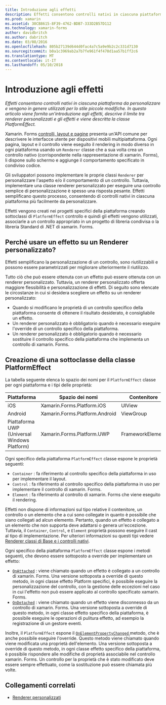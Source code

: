 ```yaml
---
title: Introduzione agli effetti
description: Effetti consentono controlli nativi in ciascuna piattaforma da personalizzare e vengono in genere utilizzati per lo stile piccole modifiche. In questo articolo viene fornita un'introduzione agli effetti, descrive il limite tra renderer personalizzati e gli effetti e viene descritta la classe PlatformEffect.
ms.prod: xamarin
ms.assetid: 30CB8615-8F39-4762-BDB7-333D2B57D112
ms.technology: xamarin-forms
author: davidbritch
ms.author: dabritch
ms.date: 03/08/2016
ms.openlocfilehash: 805b27139d644d0fac4a7c5a9e9b2c2c331d7130
ms.sourcegitcommit: b0a1c3969ab2a7b7fe961f4f470d1aa57b1ff2c6
ms.translationtype: MT
ms.contentlocale: it-IT
ms.lasthandoff: 05/10/2018
---
```

# <a name="introduction-to-effects"></a>Introduzione agli effetti

_Effetti consentono controlli nativi in ciascuna piattaforma da personalizzare e vengono in genere utilizzati per lo stile piccole modifiche. In questo articolo viene fornita un'introduzione agli effetti, descrive il limite tra renderer personalizzati e gli effetti e viene descritta la classe PlatformEffect._

Xamarin. Forms [controlli, layout e pagine](~/xamarin-forms/user-interface/controls/index.md) presenta un'API comune per descrivere le interfacce utente per dispositivi mobili multipiattaforma. Ogni pagina, layout e il controllo viene eseguito il rendering in modo diverso in ogni piattaforma usando un `Renderer` classe che a sua volta crea un controllo nativo (corrispondente nella rappresentazione di xamarin. Forms), li dispone sullo schermo e aggiunge il comportamento specificato in condiviso codice.

Gli sviluppatori possono implementare le proprie classi `Renderer` per personalizzare l'aspetto e/o il comportamento di un controllo. Tuttavia, implementare una classe renderer personalizzato per eseguire una controllo semplice di personalizzazione è spesso una risposta pesante. Effetti semplificano questo processo, consentendo di controlli nativi in ciascuna piattaforma più facilmente da personalizzare.

Effetti vengono creati nei progetti specifici della piattaforma creando sottoclassi di `PlatformEffect` controllo e quindi gli effetti vengono utilizzati, associarle a un controllo appropriato in un progetto di libreria condivisa o la libreria Standard di .NET di xamarin. Forms.

## <a name="why-use-an-effect-over-a-custom-renderer"></a>Perché usare un effetto su un Renderer personalizzato?

Effetti semplificano la personalizzazione di un controllo, sono riutilizzabili e possono essere parametrizzati per migliorare ulteriormente il riutilizzo.

Tutto ciò che può essere ottenuta con un effetto può essere ottenuta con un renderer personalizzato. Tuttavia, un renderer personalizzato offerta maggiore flessibilità e personalizzazione di effetti. Di seguito sono elencate le circostanze in cui si desidera scegliere un effetto su un renderer personalizzato:

- Quando si modificano le proprietà di un controllo specifico della piattaforma consente di ottenere il risultato desiderato, è consigliabile un effetto.
- Un renderer personalizzato è obbligatorio quando è necessario eseguire l'override di un controllo specifico della piattaforma.
- Un renderer personalizzato è obbligatorio quando è necessario sostituire il controllo specifico della piattaforma che implementa un controllo di xamarin. Forms.

## <a name="subclassing-the-platformeffect-class"></a>Creazione di una sottoclasse della classe PlatformEffect

La tabella seguente elenca lo spazio dei nomi per il `PlatformEffect` classe per ogni piattaforma e i tipi delle proprietà:

|Piattaforma|Spazio dei nomi|Contenitore|Control|
|--- |--- |--- |--- |
|iOS|Xamarin.Forms.Platform.iOS|UIView|UIView|
|Android|Xamarin.Forms.Platform.Android|ViewGroup|Visualizza|
|Piattaforma UWP (Universal Windows Platform)|Xamarin.Forms.Platform.UWP|FrameworkElement|FrameworkElement|

Ogni specifico della piattaforma `PlatformEffect` classe espone le proprietà seguenti:

- `Container` : fa riferimento al controllo specifico della piattaforma in uso per implementare il layout.
- `Control` : fa riferimento al controllo specifico della piattaforma in uso per implementare il controllo di xamarin. Forms.
- `Element` : fa riferimento al controllo di xamarin. Forms che viene eseguito il rendering.

Effetti non dispone di informazioni sul tipo relative il contenitore, un controllo o un elemento che a cui sono collegate in quanto è possibile che siano collegati ad alcun elemento. Pertanto, quando un effetto è collegato a un elemento che non supporta deve adattarsi o genera un'eccezione. Tuttavia, il `Container`, `Control`, e `Element` proprietà possono eseguire il cast al tipo di implementazione. Per ulteriori informazioni su questi tipi vedere [Renderer classi di Base e i controlli nativi](~/xamarin-forms/app-fundamentals/custom-renderer/renderers.md).

Ogni specifico della piattaforma `PlatformEffect` classe espone i metodi seguenti, che devono essere sottoposto a override per implementare un effetto:

- [`OnAttached`](https://developer.xamarin.com/api/member/Xamarin.Forms.Effect.OnAttached()/) : viene chiamato quando un effetto è collegato a un controllo di xamarin. Forms. Una versione sottoposta a override di questo metodo, in ogni classe effetto Platform specifici, è possibile eseguire la personalizzazione del controllo, con la gestione delle eccezioni nel caso in cui l'effetto non può essere applicato al controllo specificato xamarin. Forms.
- [`OnDetached`](https://developer.xamarin.com/api/member/Xamarin.Forms.Effect.OnDetached()/) : viene chiamato quando un effetto viene disconnesso da un controllo di xamarin. Forms. Una versione sottoposta a override di questo metodo, in ogni classe effetto specifico della piattaforma, è possibile eseguire le operazioni di pulitura effetto, ad esempio la registrazione di un gestore eventi.

Inoltre, il `PlatformEffect` espone il [ `OnElementPropertyChanged` ](https://developer.xamarin.com/api/member/Xamarin.Forms.PlatformEffect%3CTContainer,TControl%3E.OnElementPropertyChanged/p/System.ComponentModel.PropertyChangedEventArgs/) metodo, che è anche possibile eseguire l'override. Questo metodo viene chiamato quando viene modificata una proprietà dell'elemento. Una versione sottoposta a override di questo metodo, in ogni classe effetto specifico della piattaforma, è possibile rispondere alle modifiche di proprietà associabile nel controllo xamarin. Forms. Un controllo per la proprietà che è stato modificato deve essere sempre effettuato, come la sostituzione può essere chiamata più volte.


## <a name="related-links"></a>Collegamenti correlati

- [Renderer personalizzati](~/xamarin-forms/app-fundamentals/custom-renderer/index.md)
